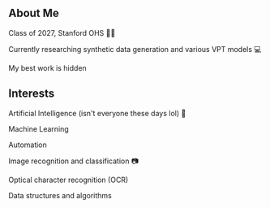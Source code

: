 ## About Me
Class of 2027, Stanford OHS :student:

Currently researching synthetic data generation and various VPT models :computer:

My best work is hidden

## Interests
Artificial Intelligence (isn't everyone these days lol) :robot:

Machine Learning 

Automation

Image recognition and classification :camera:

Optical character recognition (OCR) 

Data structures and algorithms

